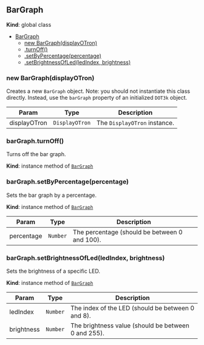 <a name="BarGraph"></a>
## BarGraph
**Kind**: global class  

* [BarGraph](#BarGraph)
  * [new BarGraph(displayOTron)](#new_BarGraph_new)
  * [.turnOff()](#BarGraph+turnOff)
  * [.setByPercentage(percentage)](#BarGraph+setByPercentage)
  * [.setBrightnessOfLed(ledIndex, brightness)](#BarGraph+setBrightnessOfLed)

<a name="new_BarGraph_new"></a>
### new BarGraph(displayOTron)
Creates a new `BarGraph` object.
Note: you should not instantiate this class directly. Instead, use the `barGraph` property of an initialized `DOT3k` object.


| Param | Type | Description |
| --- | --- | --- |
| displayOTron | <code>DisplayOTron</code> | The `DisplayOTron` instance. |

<a name="BarGraph+turnOff"></a>
### barGraph.turnOff()
Turns off the bar graph.

**Kind**: instance method of <code>[BarGraph](#BarGraph)</code>  
<a name="BarGraph+setByPercentage"></a>
### barGraph.setByPercentage(percentage)
Sets the bar graph by a percentage.

**Kind**: instance method of <code>[BarGraph](#BarGraph)</code>  

| Param | Type | Description |
| --- | --- | --- |
| percentage | <code>Number</code> | The percentage (should be between 0 and 100). |

<a name="BarGraph+setBrightnessOfLed"></a>
### barGraph.setBrightnessOfLed(ledIndex, brightness)
Sets the brightness of a specific LED.

**Kind**: instance method of <code>[BarGraph](#BarGraph)</code>  

| Param | Type | Description |
| --- | --- | --- |
| ledIndex | <code>Number</code> | The index of the LED (should be between 0 and 8). |
| brightness | <code>Number</code> | The brightness value (should be between 0 and 255). |
